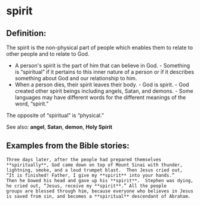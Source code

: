 spirit
======

###

Definition:
-----------

The spirit is the non-physical part of people which enables them to
relate to other people and to relate to God.

-   A person's spirit is the part of him that can believe in God.  -
Something is “spiritual” if it pertains to this inner nature of a
    person or if it describes something about God and our relationship
    to him.
-   When a person dies, their spirit leaves their body.  -   God
is spirit.  -   God created other spirit beings including angels,
Satan, and demons.  -   Some languages may have different words for the
different meanings
    of the word, “spirit.”

The opposite of “spiritual” is “physical.”

See also: **angel**, **Satan**, **demon**, **Holy Spirit**

Examples from the Bible stories:
--------------------------------

    Three days later, after the people had prepared themselves
    **spiritually**, God came down on top of Mount Sinai with thunder,
    lightning, smoke, and a loud trumpet blast.  Then Jesus cried out,
    “It is finished! Father, I give my **spirit** into your hands.”
    Then he bowed his head and gave up his **spirit**.  Stephen was dying,
    he cried out, “Jesus, receive my **spirit**.” All the people
    groups are blessed through him, because everyone who believes in Jesus
    is saved from sin, and becomes a **spiritual** descendant of Abraham.
